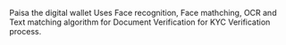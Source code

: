 Paisa the digital wallet 
Uses Face recognition, Face mathching, OCR and Text matching algorithm for Document Verification for KYC Verification process.
